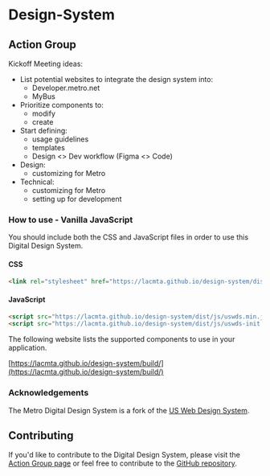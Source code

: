 # Design-System

## Action Group

Kickoff Meeting ideas:

- List potential websites to integrate the design system into:
  - Developer.metro.net
  - MyBus
- Prioritize components to:
  - modify
  - create
- Start defining:
  - usage guidelines
  - templates
  - Design <> Dev workflow (Figma <> Code)
- Design:
  - customizing for Metro
- Technical:
  - customizing for Metro
  - setting up for development

### How to use - Vanilla JavaScript


You should include both the CSS and JavaScript files in order to use this Digital Design System.

#### CSS

``` html
<link rel="stylesheet" href="https://lacmta.github.io/design-system/dist/css/styles.css" type="text/css">
```

#### JavaScript 

``` html
<script src="https://lacmta.github.io/design-system/dist/js/uswds.min.js"></script>
<script src="https://lacmta.github.io/design-system/dist/js/uswds-init.min.js"></script>
```

The following website lists the supported components to use in your application.

[https://lacmta.github.io/design-system/build/](https://lacmta.github.io/design-system/build/)

### Acknowledgements

The Metro Digital Design System is a fork of the [US Web Design System](https://designsystem.digital.gov/).

## Contributing

If you'd like to contribute to the Digital Design System, please visit the [Action Group page](working_groups/digital_design_system/) or feel free to contribute to the [GitHub repository](https://github.com/LACMTA/design-system/).
